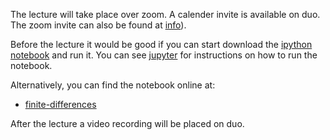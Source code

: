 The lecture will take place over zoom. A calender invite is available on duo. The zoom invite can also be found at [info](https://teaching.wence.uk/comp4187/notes/overview)).

Before the lecture it would be good if you can start download the [ipython notebook](https://nbviewer.jupyter.org/urls/teaching.wence.uk/comp4187/code/finite-differences.ipynb) and run it. You can see [jupyter](https://teaching.wence.uk/comp4187/setup/jupyter/) for instructions on how to run the notebook.

Alternatively, you can find the notebook online at:
- [finite-differences](https://mybinder.org/v2/gh/wenceorg/comp4187/6cf8af2ec5f16979b62f42ae9f0cbe32206cf03f)

After the lecture a video recording will be placed on duo.
